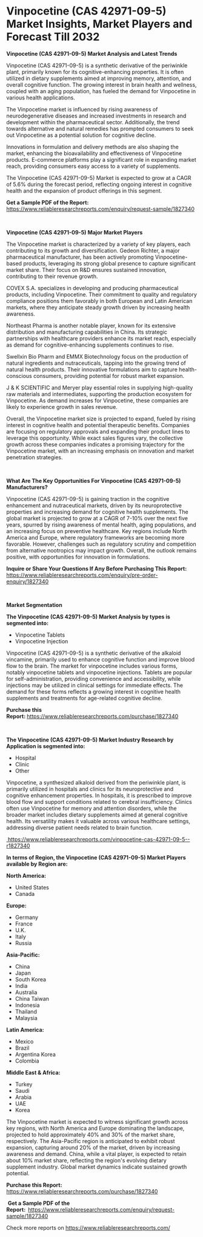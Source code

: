 <p><h1>Vinpocetine (CAS 42971-09-5) Market Insights, Market Players and Forecast Till 2032</h1></p><p><strong>Vinpocetine (CAS 42971-09-5) Market Analysis and Latest Trends</strong></p>
<p><p>Vinpocetine (CAS 42971-09-5) is a synthetic derivative of the periwinkle plant, primarily known for its cognitive-enhancing properties. It is often utilized in dietary supplements aimed at improving memory, attention, and overall cognitive function. The growing interest in brain health and wellness, coupled with an aging population, has fueled the demand for Vinpocetine in various health applications.</p><p>The Vinpocetine market is influenced by rising awareness of neurodegenerative diseases and increased investments in research and development within the pharmaceutical sector. Additionally, the trend towards alternative and natural remedies has prompted consumers to seek out Vinpocetine as a potential solution for cognitive decline.</p><p>Innovations in formulation and delivery methods are also shaping the market, enhancing the bioavailability and effectiveness of Vinpocetine products. E-commerce platforms play a significant role in expanding market reach, providing consumers easy access to a variety of supplements.</p><p>The Vinpocetine (CAS 42971-09-5) Market is expected to grow at a CAGR of 5.6% during the forecast period, reflecting ongoing interest in cognitive health and the expansion of product offerings in this segment.</p></p>
<p><strong>Get a Sample PDF of the Report:&nbsp;</strong> <a href="https://www.reliableresearchreports.com/enquiry/request-sample/1827340?utm_campaign=2255&utm_medium=2&utm_source=Github&utm_content=ia&utm_term=09032025&utm_id=vinpocetine-cas-42971-09-5">https://www.reliableresearchreports.com/enquiry/request-sample/1827340</a></p>
<p>&nbsp;</p>
<p><strong>Vinpocetine (CAS 42971-09-5) Major Market Players</strong></p>
<p><p>The Vinpocetine market is characterized by a variety of key players, each contributing to its growth and diversification. Gedeon Richter, a major pharmaceutical manufacturer, has been actively promoting Vinpocetine-based products, leveraging its strong global presence to capture significant market share. Their focus on R&D ensures sustained innovation, contributing to their revenue growth.</p><p>COVEX S.A. specializes in developing and producing pharmaceutical products, including Vinpocetine. Their commitment to quality and regulatory compliance positions them favorably in both European and Latin American markets, where they anticipate steady growth driven by increasing health awareness.</p><p>Northeast Pharma is another notable player, known for its extensive distribution and manufacturing capabilities in China. Its strategic partnerships with healthcare providers enhance its market reach, especially as demand for cognitive-enhancing supplements continues to rise.</p><p>Swellxin Bio Pharm and EMMX Biotechnology focus on the production of natural ingredients and nutraceuticals, tapping into the growing trend of natural health products. Their innovative formulations aim to capture health-conscious consumers, providing potential for robust market expansion.</p><p>J & K SCIENTIFIC and Meryer play essential roles in supplying high-quality raw materials and intermediates, supporting the production ecosystem for Vinpocetine. As demand increases for Vinpocetine, these companies are likely to experience growth in sales revenue.</p><p>Overall, the Vinpocetine market size is projected to expand, fueled by rising interest in cognitive health and potential therapeutic benefits. Companies are focusing on regulatory approvals and expanding their product lines to leverage this opportunity. While exact sales figures vary, the collective growth across these companies indicates a promising trajectory for the Vinpocetine market, with an increasing emphasis on innovation and market penetration strategies.</p></p>
<p>&nbsp;</p>
<p><strong>What Are The Key Opportunities For Vinpocetine (CAS 42971-09-5) Manufacturers?</strong></p>
<p><p>Vinpocetine (CAS 42971-09-5) is gaining traction in the cognitive enhancement and nutraceutical markets, driven by its neuroprotective properties and increasing demand for cognitive health supplements. The global market is projected to grow at a CAGR of 7-10% over the next five years, spurred by rising awareness of mental health, aging populations, and an increasing focus on preventive healthcare. Key regions include North America and Europe, where regulatory frameworks are becoming more favorable. However, challenges such as regulatory scrutiny and competition from alternative nootropics may impact growth. Overall, the outlook remains positive, with opportunities for innovation in formulations.</p></p>
<p><strong>Inquire or Share Your Questions If Any Before Purchasing This Report:</strong> <a href="https://www.reliableresearchreports.com/enquiry/pre-order-enquiry/1827340?utm_campaign=2255&utm_medium=2&utm_source=Github&utm_content=ia&utm_term=09032025&utm_id=vinpocetine-cas-42971-09-5">https://www.reliableresearchreports.com/enquiry/pre-order-enquiry/1827340</a></p>
<p>&nbsp;</p>
<p><strong>Market Segmentation</strong></p>
<p><strong>The Vinpocetine (CAS 42971-09-5) Market Analysis by types is segmented into:</strong></p>
<p><ul><li>Vinpocetine Tablets</li><li>Vinpocetine Injection</li></ul></p>
<p><p>Vinpocetine (CAS 42971-09-5) is a synthetic derivative of the alkaloid vincamine, primarily used to enhance cognitive function and improve blood flow to the brain. The market for vinpocetine includes various forms, notably vinpocetine tablets and vinpocetine injections. Tablets are popular for self-administration, providing convenience and accessibility, while injections may be utilized in clinical settings for immediate effects. The demand for these forms reflects a growing interest in cognitive health supplements and treatments for age-related cognitive decline.</p></p>
<p><strong>Purchase this Report:&nbsp;</strong><a href="https://www.reliableresearchreports.com/purchase/1827340?utm_campaign=2255&utm_medium=2&utm_source=Github&utm_content=ia&utm_term=09032025&utm_id=vinpocetine-cas-42971-09-5">https://www.reliableresearchreports.com/purchase/1827340</a></p>
<p>&nbsp;</p>
<p><strong>The Vinpocetine (CAS 42971-09-5) Market Industry Research by Application is segmented into:</strong></p>
<p><ul><li>Hospital</li><li>Clinic</li><li>Other</li></ul></p>
<p><p>Vinpocetine, a synthesized alkaloid derived from the periwinkle plant, is primarily utilized in hospitals and clinics for its neuroprotective and cognitive enhancement properties. In hospitals, it is prescribed to improve blood flow and support conditions related to cerebral insufficiency. Clinics often use Vinpocetine for memory and attention disorders, while the broader market includes dietary supplements aimed at general cognitive health. Its versatility makes it valuable across various healthcare settings, addressing diverse patient needs related to brain function.</p></p>
<p><a href="https://www.reliableresearchreports.com/vinpocetine-cas-42971-09-5--r1827340?utm_campaign=2255&utm_medium=2&utm_source=Github&utm_content=ia&utm_term=09032025&utm_id=vinpocetine-cas-42971-09-5">&nbsp;https://www.reliableresearchreports.com/vinpocetine-cas-42971-09-5--r1827340</a></p>
<p><strong>In terms of Region, the Vinpocetine (CAS 42971-09-5) Market Players available by Region are:</strong></p>
<p>
    <p> <strong> North America: </strong>
        <ul>
            <li>United States</li>
            <li>Canada</li>
        </ul>
        </p> 
    <p> <strong> Europe: </strong>
        <ul>
            <li>Germany</li>
            <li>France</li>
            <li>U.K.</li>
            <li>Italy</li>
            <li>Russia</li>
        </ul>
        </p> 
    <p> <strong> Asia-Pacific: </strong>
        <ul>
            <li>China</li>
            <li>Japan</li>
            <li>South Korea</li>
            <li>India</li>
            <li>Australia</li>
            <li>China Taiwan</li>
            <li>Indonesia</li>
            <li>Thailand</li>
            <li>Malaysia</li>
        </ul>
        </p> 
    <p> <strong> Latin America: </strong>
        <ul>
            <li>Mexico</li>
            <li>Brazil</li>
            <li>Argentina Korea</li>
            <li>Colombia</li>
        </ul>
        </p> 
    <p> <strong> Middle East & Africa: </strong>
        <ul>
            <li>Turkey</li>
            <li>Saudi</li>
            <li>Arabia</li>
            <li>UAE</li>
            <li>Korea</li>
        </ul>
    </p>
    </p>
<p><p>The Vinpocetine market is expected to witness significant growth across key regions, with North America and Europe dominating the landscape, projected to hold approximately 40% and 30% of the market share, respectively. The Asia-Pacific region is anticipated to exhibit robust expansion, capturing around 20% of the market, driven by increasing awareness and demand. China, while a vital player, is expected to retain about 10% market share, reflecting the region's evolving dietary supplement industry. Global market dynamics indicate sustained growth potential.</p></p>
<p><strong>Purchase this Report: </strong><a href="https://www.reliableresearchreports.com/purchase/1827340?utm_campaign=2255&utm_medium=2&utm_source=Github&utm_content=ia&utm_term=09032025&utm_id=vinpocetine-cas-42971-09-5">https://www.reliableresearchreports.com/purchase/1827340</a></p>
<p>&nbsp;<strong>Get a Sample PDF of the Report:&nbsp;&nbsp;</strong><a href="https://www.reliableresearchreports.com/enquiry/request-sample/1827340?utm_campaign=2255&utm_medium=2&utm_source=Github&utm_content=ia&utm_term=09032025&utm_id=vinpocetine-cas-42971-09-5">https://www.reliableresearchreports.com/enquiry/request-sample/1827340</a></p>
<p><strong></strong></p>
<p>Check more reports on <a href="https://www.reliableresearchreports.com/?utm_campaign=2255&utm_medium=2&utm_source=Github&utm_content=ia&utm_term=09032025&utm_id=vinpocetine-cas-42971-09-5">https://www.reliableresearchreports.com/</a></p>